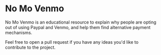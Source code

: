# No Mo Venmo

No Mo Venmo is an educational resource to explain why people are opting out of using Paypal and Venmo, and help them find alternative payment mechanisms.

Feel free to open a pull request if you have any ideas you'd like to contribute to the project.